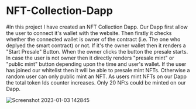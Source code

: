 # NFT-Collection-Dapp
#In this project I have created an NFT Collection Dapp.
Our Dapp first allow the user to connect it's wallet with the website.
Then firstly it checks whether the connected wallet is owner of the contract (i.e. The one who deplyed the smart contract) or not.
If it's the owner wallet then it renders a "Start Presale" Button.
When the owner clicks the button the presale starts.
In case the user is not owner then it directly renders "presale mint" or "public mint" button depending upon the time and user's wallet.
If the user has joined our whitelist then it will be able to presale mint NFTs.
Otherwise a random user can only public mint an NFT.
As users mint NFTs on our Dapp the total token Ids counter increases.
Only 20 NFts could be minted on our Dapp.

![Screenshot 2023-01-03 142845](https://user-images.githubusercontent.com/120009935/210338239-6c98df84-d7c6-4452-864e-8072dcd93da1.jpg)
